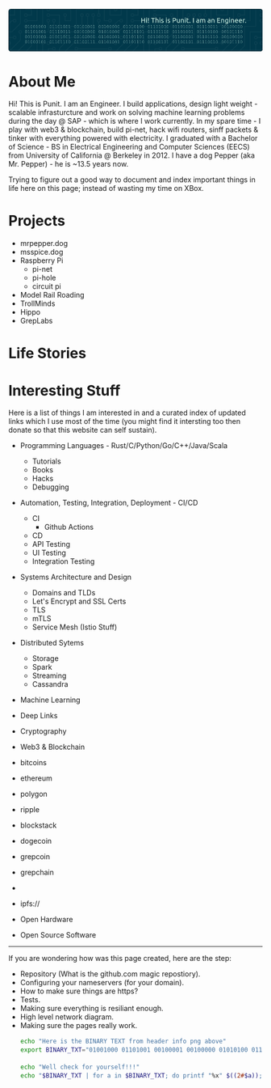 ![Header](./assets/images/github-header-image-pm.png)

# About Me

Hi! This is Punit. I am an Engineer. I build applications, design light weight - scalable infrasturcture and work on solving machine learning problems during the day @ SAP - which is where I work currently. In my spare time - I play with web3 & blockchain, build pi-net, hack wifi routers, sinff packets & tinker with everything powered with electricity. I graduated with a Bachelor of Science - BS in Electrical Engineering and Computer Sciences (EECS) from University of California @ Berkeley in 2012. I have a dog Pepper (aka Mr. Pepper) - he is ~13.5 years now.


Trying to figure out a good way to document and index important things in life here on this page; instead of wasting my time on XBox.


# Projects

* mrpepper.dog
* msspice.dog
* Raspberry Pi
  * pi-net
  * pi-hole
  * circuit pi
* Model Rail Roading
* TrollMinds
* Hippo
* GrepLabs

# Life Stories

# Interesting Stuff

Here is a list of things I am interested in and a curated index of updated links which I use most of the time (you might find it intersting too then donate so that this website can self sustain).

* Programming Languages - Rust/C/Python/Go/C++/Java/Scala
    * Tutorials
    * Books
    * Hacks
    * Debugging


* Automation, Testing, Integration, Deployment - CI/CD
  * CI
    * Github Actions
  * CD
  * API Testing
  * UI Testing
  * Integration Testing

* Systems Architecture and Design
  * Domains and TLDs
  * Let's Encrypt and SSL Certs
  * TLS 
  * mTLS
  * Service Mesh (Istio Stuff)

* Distributed Sytems
  * Storage
  * Spark
  * Streaming
  * Cassandra

* Machine Learning

* Deep Links 

* Cryptography

* Web3 & Blockchain
 * bitcoins
 * ethereum
 * polygon
 * ripple
 * blockstack
 * dogecoin
 * grepcoin
 * grepchain
 * 
 * ipfs://

* Open Hardware

* Open Source Software

---

If you are wondering how was this page created, here are the step:

- Repository (What is the github.com magic repostiory).
- Configuring your nameservers (for your domain). 
- How to make sure things are https? 
- Tests. 
- Making sure everything is resiliant enough. 
- High level network diagram.
- Making sure the pages really work.    
    ```bash
    echo "Here is the BINARY TEXT from header info png above"
    export BINARY_TXT="01001000 01101001 00100001 00100000 01010100 01101000 01101001 01110011 00100000 01101001 01110011 00100000 01010000 01110101 01101110 01101001 01110100 00101110 00100000 01001001 00100000 01100001 01101101 00100000 01100001 01101110 00100000 01000101 01101110 01100111 01101001 01101110 01100101 01100101 01110010 00101110"

    echo "Well check for yourself!!!" 
    echo "$BINARY_TXT | for a in $BINARY_TXT; do printf "%x" $((2#$a)); done | xxd -r -p"
    ```